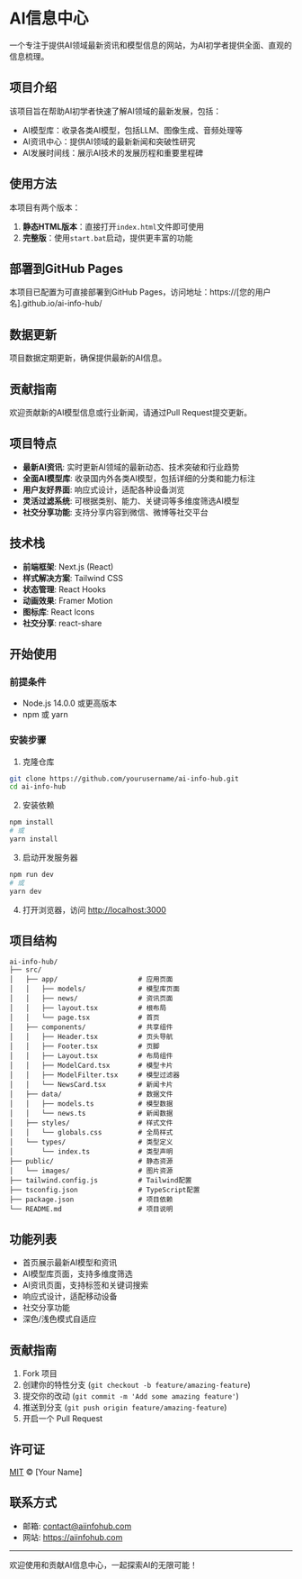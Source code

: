 # AI信息中心

一个专注于提供AI领域最新资讯和模型信息的网站，为AI初学者提供全面、直观的信息梳理。

## 项目介绍

该项目旨在帮助AI初学者快速了解AI领域的最新发展，包括：

- AI模型库：收录各类AI模型，包括LLM、图像生成、音频处理等
- AI资讯中心：提供AI领域的最新新闻和突破性研究
- AI发展时间线：展示AI技术的发展历程和重要里程碑

## 使用方法

本项目有两个版本：

1. **静态HTML版本**：直接打开`index.html`文件即可使用
2. **完整版**：使用`start.bat`启动，提供更丰富的功能

## 部署到GitHub Pages

本项目已配置为可直接部署到GitHub Pages，访问地址：https://[您的用户名].github.io/ai-info-hub/

## 数据更新

项目数据定期更新，确保提供最新的AI信息。

## 贡献指南

欢迎贡献新的AI模型信息或行业新闻，请通过Pull Request提交更新。

## 项目特点

- **最新AI资讯**: 实时更新AI领域的最新动态、技术突破和行业趋势
- **全面AI模型库**: 收录国内外各类AI模型，包括详细的分类和能力标注
- **用户友好界面**: 响应式设计，适配各种设备浏览
- **灵活过滤系统**: 可根据类别、能力、关键词等多维度筛选AI模型
- **社交分享功能**: 支持分享内容到微信、微博等社交平台

## 技术栈

- **前端框架**: Next.js (React)
- **样式解决方案**: Tailwind CSS
- **状态管理**: React Hooks
- **动画效果**: Framer Motion
- **图标库**: React Icons
- **社交分享**: react-share

## 开始使用

### 前提条件

- Node.js 14.0.0 或更高版本
- npm 或 yarn

### 安装步骤

1. 克隆仓库

```bash
git clone https://github.com/yourusername/ai-info-hub.git
cd ai-info-hub
```

2. 安装依赖

```bash
npm install
# 或
yarn install
```

3. 启动开发服务器

```bash
npm run dev
# 或
yarn dev
```

4. 打开浏览器，访问 [http://localhost:3000](http://localhost:3000)

## 项目结构

```
ai-info-hub/
├── src/
│   ├── app/                    # 应用页面
│   │   ├── models/             # 模型库页面
│   │   ├── news/               # 资讯页面
│   │   ├── layout.tsx          # 根布局
│   │   └── page.tsx            # 首页
│   ├── components/             # 共享组件
│   │   ├── Header.tsx          # 页头导航
│   │   ├── Footer.tsx          # 页脚
│   │   ├── Layout.tsx          # 布局组件
│   │   ├── ModelCard.tsx       # 模型卡片
│   │   ├── ModelFilter.tsx     # 模型过滤器
│   │   └── NewsCard.tsx        # 新闻卡片
│   ├── data/                   # 数据文件
│   │   ├── models.ts           # 模型数据
│   │   └── news.ts             # 新闻数据
│   ├── styles/                 # 样式文件
│   │   └── globals.css         # 全局样式
│   └── types/                  # 类型定义
│       └── index.ts            # 类型声明
├── public/                     # 静态资源
│   └── images/                 # 图片资源
├── tailwind.config.js          # Tailwind配置
├── tsconfig.json               # TypeScript配置
├── package.json                # 项目依赖
└── README.md                   # 项目说明
```

## 功能列表

- 首页展示最新AI模型和资讯
- AI模型库页面，支持多维度筛选
- AI资讯页面，支持标签和关键词搜索
- 响应式设计，适配移动设备
- 社交分享功能
- 深色/浅色模式自适应

## 贡献指南

1. Fork 项目
2. 创建你的特性分支 (`git checkout -b feature/amazing-feature`)
3. 提交你的改动 (`git commit -m 'Add some amazing feature'`)
4. 推送到分支 (`git push origin feature/amazing-feature`)
5. 开启一个 Pull Request

## 许可证

[MIT](LICENSE) © [Your Name]

## 联系方式

- 邮箱: contact@aiinfohub.com
- 网站: https://aiinfohub.com

---

欢迎使用和贡献AI信息中心，一起探索AI的无限可能！ 